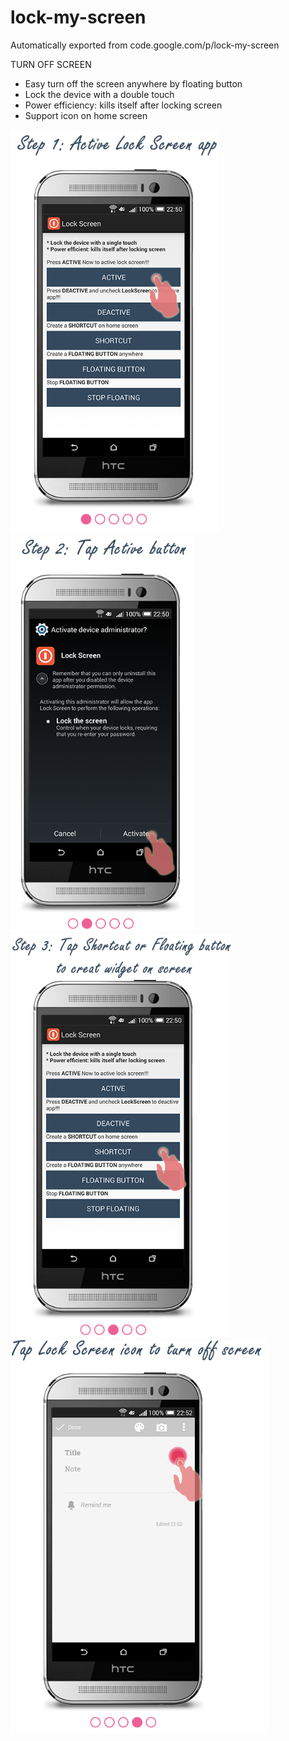 # lock-my-screen
Automatically exported from code.google.com/p/lock-my-screen

TURN OFF SCREEN
* Easy turn off the screen anywhere by floating button
* Lock the device with a double touch
* Power efficiency: kills itself after locking screen
* Support icon on home screen

![alt tag](https://github.com/icqrx/lock-my-screen/blob/master/lock1.png)
![alt tag](https://github.com/icqrx/lock-my-screen/blob/master/lock2.png)
![alt tag](https://github.com/icqrx/lock-my-screen/blob/master/lock3.png)
![alt tag](https://github.com/icqrx/lock-my-screen/blob/master/lock4.png)
